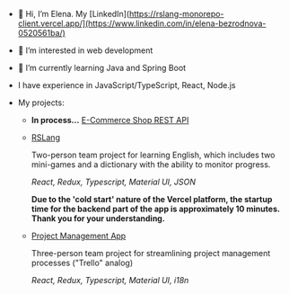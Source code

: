 - 👋 Hi, I’m Elena. My [LinkedIn](https://rslang-monorepo-client.vercel.app/](https://www.linkedin.com/in/elena-bezrodnova-0520561ba/)
- 👀 I’m interested in web development
- 🌱 I’m currently learning Java and Spring Boot
- I have experience in JavaScript/TypeScript, React, Node.js

- My projects:

  -  **In process...**    [E-Commerce Shop REST API](https://github.com/ElenaBezro/E-CommerceShopRESTfulAPI/tree/main)

  - [RSLang](https://rslang-monorepo-client.vercel.app/)

      Two-person team project for learning English, which includes two mini-games and a dictionary with the ability to monitor progress.

      _React, Redux, Typescript, Material UI, JSON_
    
      **Due to the 'cold start' nature of the Vercel platform, the startup time for the backend part of the app is approximately 10 minutes. Thank you for your understanding.**

  - [Project Management App](https://manage-app-team32.netlify.app/)

      Three-person team project for streamlining project management processes ("Trello" analog)
    
      _React, Redux, Typescript, Material UI, i18n_


<!---
- 💞️ I’m looking to collaborate on ...
- 📫 How to reach me ...
ElenaBezro/ElenaBezro is a ✨ special ✨ repository because its `README.md` (this file) appears on your GitHub profile.
You can click the Preview link to take a look at your changes.
--->
